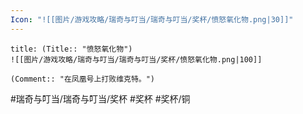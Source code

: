 ```yaml
---
Icon: "![[图片/游戏攻略/瑞奇与叮当/瑞奇与叮当/奖杯/愤怒氧化物.png|30]]"
---
```

```ad-common-bronze-trophy
title: (Title:: "愤怒氧化物")
![[图片/游戏攻略/瑞奇与叮当/瑞奇与叮当/奖杯/愤怒氧化物.png|100]]

(Comment:: "在凤凰号上打败维克特。")
```

#瑞奇与叮当/瑞奇与叮当/奖杯 #奖杯 #奖杯/铜
